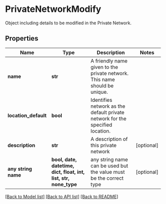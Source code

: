# PrivateNetworkModify

Object including details to be modified in the Private Network.

## Properties
Name | Type | Description | Notes
------------ | ------------- | ------------- | -------------
**name** | **str** | A friendly name given to the private network. This name should be unique. | 
**location_default** | **bool** | Identifies network as the default private network for the specified location. | 
**description** | **str** | A description of this private network | [optional] 
**any string name** | **bool, date, datetime, dict, float, int, list, str, none_type** | any string name can be used but the value must be the correct type | [optional]

[[Back to Model list]](../README.md#documentation-for-models) [[Back to API list]](../README.md#documentation-for-api-endpoints) [[Back to README]](../README.md)


